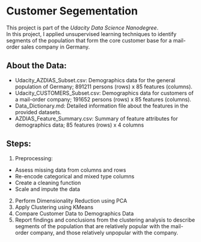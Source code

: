 # Customer Segementation
This project is part of the *Udacity Data Science Nanodegree*. <br>
In this project, I applied unsupervised learning techniques to identify segments of the population that form the core customer base for a mail-order sales company in Germany. 

## About the Data:
- Udacity_AZDIAS_Subset.csv: Demographics data for the general population of Germany; 891211 persons (rows) x 85 features (columns).
- Udacity_CUSTOMERS_Subset.csv: Demographics data for customers of a mail-order company; 191652 persons (rows) x 85 features (columns).
- Data_Dictionary.md: Detailed information file about the features in the provided datasets.
- AZDIAS_Feature_Summary.csv: Summary of feature attributes for demographics data; 85 features (rows) x 4 columns

## Steps:
1. Preprocessing:
  * Assess missing data from columns and rows
  * Re-encode categorical and mixed type columns
  * Create a cleaning function
  * Scale and impute the data
2. Perform Dimensionality Reduction using PCA
3. Apply Clustering using KMeans
4. Compare Customer Data to Demographics Data
5. Report findings and conclusions from the clustering analysis to describe segments of the population that are relatively popular with the mail-order company, and those relatively unpopular with the company.
